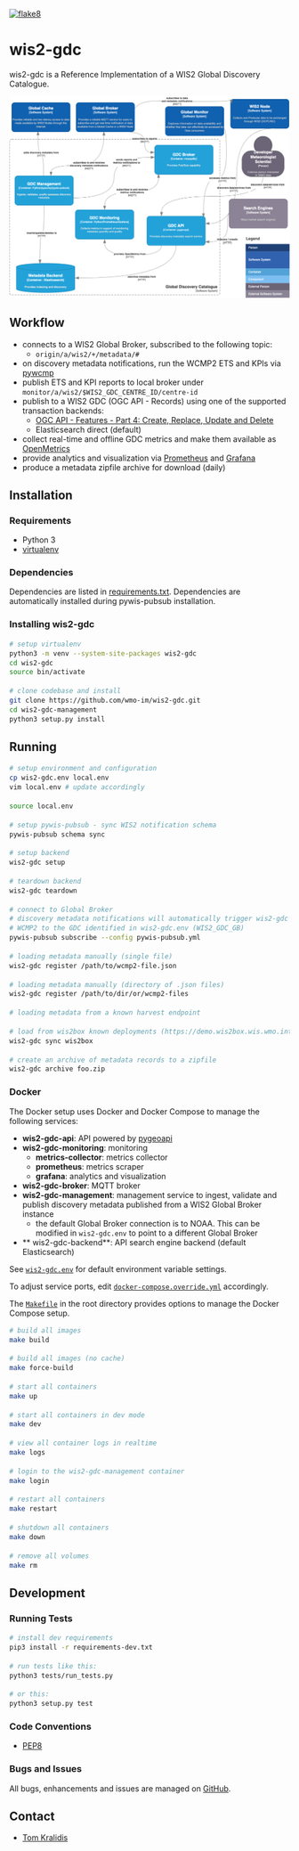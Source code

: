 [![flake8](https://github.com/wmo-im/wis2-gdc/workflows/flake8/badge.svg)](https://github.com/wmo-im/wis2-gdc/actions)

# wis2-gdc

wis2-gdc is a Reference Implementation of a WIS2 Global Discovery Catalogue.

<a href="docs/architecture/c4.container.png"><img alt="WIS2 GDC C4 component diagram" src="docs/architecture/c4.container.png" width="800"/></a>

## Workflow

- connects to a WIS2 Global Broker, subscribed to the following topic:
  - `origin/a/wis2/+/metadata/#`
- on discovery metadata notifications, run the WCMP2 ETS and KPIs via [pywcmp](https://github.com/wmo-im/pywcmp)
- publish ETS and KPI reports to local broker under `monitor/a/wis2/$WIS2_GDC_CENTRE_ID/centre-id`
- publish to a WIS2 GDC (OGC API - Records) using one of the supported transaction backends:
  - [OGC API - Features - Part 4: Create, Replace, Update and Delete](https://docs.ogc.org/DRAFTS/20-002.html)
  - Elasticsearch direct (default)
- collect real-time and offline GDC metrics and make them available as [OpenMetrics](https://openmetrics.io)
- provide analytics and visualization via [Prometheus](https://prometheus.io) and [Grafana](https://grafana.com)
- produce a metadata zipfile archive for download (daily)

## Installation

### Requirements
- Python 3
- [virtualenv](https://virtualenv.pypa.io)

### Dependencies
Dependencies are listed in [requirements.txt](requirements.txt). Dependencies
are automatically installed during pywis-pubsub installation.

### Installing wis2-gdc

```bash
# setup virtualenv
python3 -m venv --system-site-packages wis2-gdc
cd wis2-gdc
source bin/activate

# clone codebase and install
git clone https://github.com/wmo-im/wis2-gdc.git
cd wis2-gdc-management
python3 setup.py install
```

## Running

```bash
# setup environment and configuration
cp wis2-gdc.env local.env
vim local.env # update accordingly

source local.env

# setup pywis-pubsub - sync WIS2 notification schema
pywis-pubsub schema sync

# setup backend
wis2-gdc setup

# teardown backend
wis2-gdc teardown

# connect to Global Broker
# discovery metadata notifications will automatically trigger wis2-gdc to validate and publish
# WCMP2 to the GDC identified in wis2-gdc.env (WIS2_GDC_GB)
pywis-pubsub subscribe --config pywis-pubsub.yml

# loading metadata manually (single file)
wis2-gdc register /path/to/wcmp2-file.json

# loading metadata manually (directory of .json files)
wis2-gdc register /path/to/dir/or/wcmp2-files

# loading metadata from a known harvest endpoint

# load from wis2box known deployments (https://demo.wis2box.wis.wmo.int)
wis2-gdc sync wis2box

# create an archive of metadata records to a zipfile
wis2-gdc archive foo.zip
```

### Docker

The Docker setup uses Docker and Docker Compose to manage the following services:

- **wis2-gdc-api**: API powered by [pygeoapi](https://pygeoapi.io)
- **wis2-gdc-monitoring**: monitoring
  - **metrics-collector**: metrics collector
  - **prometheus**: metrics scraper
  - **grafana**: analytics and visualization
- **wis2-gdc-broker**: MQTT broker
- **wis2-gdc-management**: management service to ingest, validate and publish discovery metadata published from a WIS2 Global Broker instance
  - the default Global Broker connection is to NOAA.  This can be modified in `wis2-gdc.env` to point to a different Global Broker
- ** wis2-gdc-backend**: API search engine backend (default Elasticsearch)

See [`wis2-gdc.env`](wis2-gdc.env) for default environment variable settings.

To adjust service ports, edit [`docker-compose.override.yml`](docker-compose.override.yml) accordingly.

The [`Makefile`](Makefile) in the root directory provides options to manage the Docker Compose setup.

```bash
# build all images
make build

# build all images (no cache)
make force-build

# start all containers
make up

# start all containers in dev mode
make dev

# view all container logs in realtime
make logs

# login to the wis2-gdc-management container
make login

# restart all containers
make restart

# shutdown all containers
make down

# remove all volumes
make rm
```

## Development

### Running Tests

```bash
# install dev requirements
pip3 install -r requirements-dev.txt

# run tests like this:
python3 tests/run_tests.py

# or this:
python3 setup.py test
```

### Code Conventions

* [PEP8](https://www.python.org/dev/peps/pep-0008)

### Bugs and Issues

All bugs, enhancements and issues are managed on [GitHub](https://github.com/wmo-im/wis2-gdc/issues).

## Contact

* [Tom Kralidis](https://github.com/tomkralidis)
